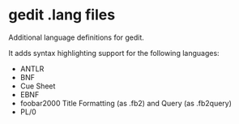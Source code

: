 # gedit .lang files

Additional language definitions for gedit.

It adds syntax highlighting support for the following languages:
 - ANTLR
 - BNF
 - Cue Sheet
 - EBNF
 - foobar2000 Title Formatting (as .fb2) and Query (as .fb2query)
 - PL/0

